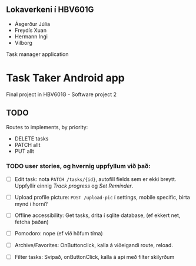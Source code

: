 ## Lokaverkeni í HBV601G
- Ásgerður Júlía
- Freydís Xuan
- Hermann Ingi
- Vilborg

Task manager application
# Task Taker Android app

Final project in HBV601G - Software project 2

## TODO 
Routes to implements, by priority:

- DELETE tasks
- PATCH allt
- PUT allt

### TODO user stories, og hvernig uppfyllum við það:

- [ ] Edit task: nota `PATCH /tasks/{id}`, autofill fields sem er ekki breytt. 
Uppfyllir einnig *Track progress* og *Set Reminder*. 
- [ ] Upload profile picture: `POST /upload-pic` í settings, mobile specific, birta mynd í horni?
- [ ] Offline accessibility: Get tasks, drita í sqlite database, (ef ekkert net, fetcha þaðan)
- [ ] Pomodoro: nope (ef við höfum tíma)
- [ ] Archive/Favorites: OnButtonclick, kalla á viðeigandi route, reload. 
- [ ] Filter tasks: Svipað, onButtonClick, kalla á api með filter skilyrðum



